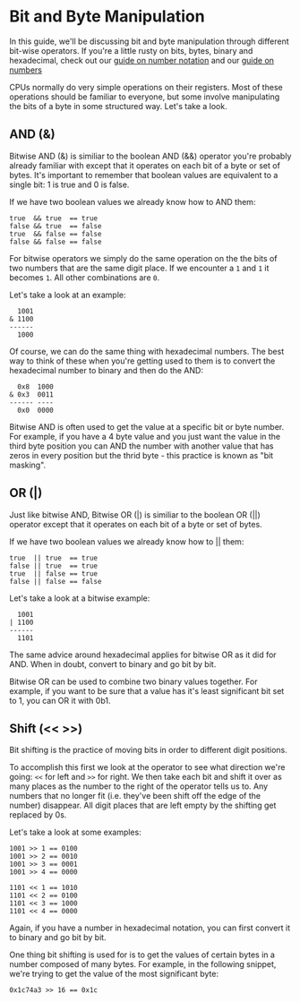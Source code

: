 # Bit and Byte Manipulation

In this guide, we'll be discussing bit and byte manipulation through different bit-wise operators. If you're a little rusty on bits, bytes, binary and hexadecimal, check out our [guide on number notation](./number_notations.md) and our [guide on numbers](./numbers.md)

CPUs normally do very simple operations on their registers. Most of these operations should be familiar to everyone, but some involve manipulating the bits of a byte in some structured way. Let's take a look.

## AND (&)

Bitwise AND (&) is similiar to the boolean AND (&&) operator you're probably already familiar with except that it operates on each bit of a byte or set of bytes. It's important to remember that boolean values are equivalent to a single bit: 1 is true and 0 is false.

If we have two boolean values we already know how to AND them:

```ignore
true  && true  == true
false && true  == false
true  && false == false
false && false == false
```

For bitwise operators we simply do the same operation on the the bits of two numbers that are the same digit place. If we encounter a `1` and `1` it becomes `1`. All other combinations are `0`.

Let's take a look at an example:

```ignore
  1001
& 1100
------
  1000
```

Of course, we can do the same thing with hexadecimal numbers. The best way to think of these when you're getting used to them is to convert the hexadecimal number to binary and then do the AND:

```ignore
  0x8  1000
& 0x3  0011
------ ----
  0x0  0000
```

Bitwise AND is often used to get the value at a specific bit or byte number. For example, if you have a 4 byte value and you just want the value in the third byte position you can AND the number with another value that has zeros in every position but the thrid byte - this practice is known as "bit masking".

## OR (|)

Just like bitwise AND, Bitwise OR (|) is similiar to the boolean OR (||) operator except that it operates on each bit of a byte or set of bytes.

If we have two boolean values we already know how to || them:

```ignore
true  || true  == true
false || true  == true
true  || false == true
false || false == false
```

Let's take a look at a bitwise example:

```ignore
  1001
| 1100
------
  1101
```

The same advice around hexadecimal applies for bitwise OR as it did for AND. When in doubt, convert to binary and go bit by bit.

Bitwise OR can be used to combine two binary values together. For example, if you want to be sure that a value has it's least significant bit set to 1, you can OR it with 0b1.

## Shift (<< >>)

Bit shifting is the practice of moving bits in order to different digit positions.

To accomplish this first we look at the operator to see what direction we're going: `<<` for left and `>>` for right. We then take each bit and shift it over as many places as the number to the right of the operator tells us to. Any numbers that no longer fit (i.e. they've been shift off the edge of the number) disappear. All digit places that are left empty by the shifting get replaced by 0s.

Let's take a look at some examples:

```ignore
1001 >> 1 == 0100
1001 >> 2 == 0010
1001 >> 3 == 0001
1001 >> 4 == 0000

1101 << 1 == 1010
1101 << 2 == 0100
1101 << 3 == 1000
1101 << 4 == 0000
```

Again, if you have a number in hexadecimal notation, you can first convert it to binary and go bit by bit.

One thing bit shifting is used for is to get the values of certain bytes in a number composed of many bytes. For example, in the following snippet, we're trying to get the value of the most significant byte:

```ignore
0x1c74a3 >> 16 == 0x1c
```
